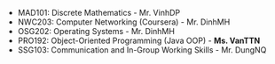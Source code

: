 - MAD101: Discrete Mathematics - Mr. VinhDP
- NWC203: Computer Networking (Coursera) - Mr. DinhMH
- OSG202: Operating Systems - Mr. DinhMH
- PRO192: Object-Oriented Programming (Java OOP) - **Ms. VanTTN**
- SSG103: Communication and In-Group Working Skills - Mr. DungNQ
